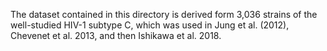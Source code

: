 The dataset contained in this directory is derived form 3,036 strains of the well-studied HIV-1 subtype C, which was used in Jung et al. (2012), Chevenet et al. 2013, and then Ishikawa et al. 2018.
